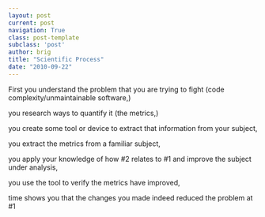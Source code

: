 ```yaml
---
layout: post
current: post
navigation: True
class: post-template
subclass: 'post'
author: brig
title: "Scientific Process"
date: "2010-09-22"
---
```


First you understand the problem that you are trying to fight (code complexity/unmaintainable software,)

you research ways to quantify it (the metrics,)

you create some tool or device to extract that information from your subject,

you extract the metrics from a familiar subject,

you apply your knowledge of how #2 relates to #1 and improve the subject under analysis,

you use the tool to verify the metrics have improved,

time shows you that the changes you made indeed reduced the problem at #1
